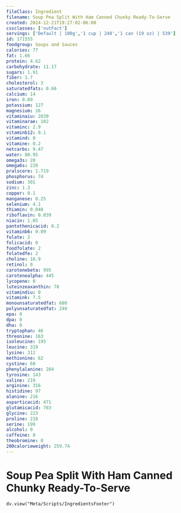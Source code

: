 ```yaml
---
fileClass: Ingredient
filename: Soup Pea Split With Ham Canned Chunky Ready-To-Serve
created: 2024-12-21T19:27:02-06:00
cssclasses: ['nutFact']
servings: ['Default | 100g','1 cup | 240','1 can (19 oz) | 539']
id: 171555
foodgroup: Soups and Sauces
calories: 77
fat: 1.66
protein: 4.62
carbohydrate: 11.17
sugars: 1.91
fiber: 1.7
cholesterol: 3
saturatedfats: 0.66
calcium: 14
iron: 0.89
potassium: 127
magnesium: 16
vitaminaiu: 2030
vitaminarae: 102
vitaminc: 2.9
vitaminb12: 0.1
vitamind: 0
vitamine: 0.2
netcarbs: 9.47
water: 80.95
omega3s: 20
omega6s: 220
pralscore: 1.719
phosphorus: 74
sodium: 301
zinc: 1.3
copper: 0.1
manganese: 0.25
selenium: 4.1
thiamin: 0.048
riboflavin: 0.039
niacin: 1.05
pantothenicacid: 0.2
vitaminb6: 0.09
folate: 2
folicacid: 0
foodfolate: 2
folatedfe: 2
choline: 16.9
retinol: 0
carotenebeta: 995
carotenealpha: 445
lycopene: 0
luteinzeaxanthin: 78
vitamindiu: 0
vitamink: 7.5
monounsaturatedfat: 680
polyunsaturatedfat: 240
epa: 0
dpa: 0
dha: 0
tryptophan: 46
threonine: 163
isoleucine: 195
leucine: 319
lysine: 312
methionine: 62
cystine: 60
phenylalanine: 204
tyrosine: 143
valine: 219
arginine: 316
histidine: 97
alanine: 216
asparticacid: 471
glutamicacid: 783
glycine: 223
proline: 210
serine: 199
alcohol: 0
caffeine: 0
theobromine: 0
200calorieweight: 259.74
---
```


# Soup Pea Split With Ham Canned Chunky Ready-To-Serve

```dataviewjs
dv.view("Meta/Scripts/IngredientsFooter")
```